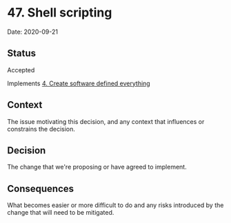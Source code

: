 # 47. Shell scripting

Date: 2020-09-21

## Status

Accepted

Implements [4. Create software defined everything](0004-create-software-defined-everything.md)

## Context

The issue motivating this decision, and any context that influences or constrains the decision.

## Decision

The change that we're proposing or have agreed to implement.

## Consequences

What becomes easier or more difficult to do and any risks introduced by the change that will need to be mitigated.
